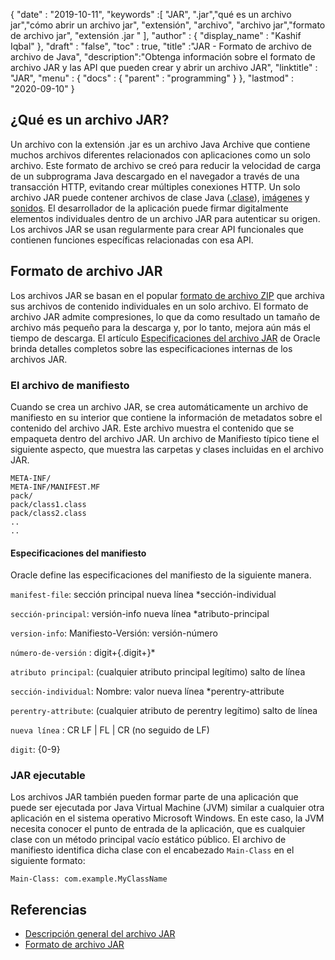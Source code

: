 {
  "date" : "2019-10-11",
  "keywords" :[ "JAR", ".jar","qué es un archivo jar","cómo abrir un archivo jar", "extensión", "archivo", "archivo jar","formato de archivo jar", "extensión .jar " ],
  "author" : {
    "display_name" : "Kashif Iqbal"
},
  "draft" : "false",
  "toc" : true,
  "title" :"JAR - Formato de archivo de archivo de Java",
  "description":"Obtenga información sobre el formato de archivo JAR y las API que pueden crear y abrir un archivo JAR",
  "linktitle" : "JAR",
  "menu" : {
    "docs" : {
      "parent" : "programming"
}
},
  "lastmod" : "2020-09-10"
}

## ¿Qué es un archivo JAR?

Un archivo con la extensión .jar es un archivo Java Archive que contiene muchos archivos diferentes relacionados con aplicaciones como un solo archivo. Este formato de archivo se creó para reducir la velocidad de carga de un subprograma Java descargado en el navegador a través de una transacción HTTP, evitando crear múltiples conexiones HTTP. Un solo archivo JAR puede contener archivos de clase Java ([.clase](/es/programming/clase/)), [imágenes](/es/imagen/) y [sonidos](/es/audio/). El desarrollador de la aplicación puede firmar digitalmente elementos individuales dentro de un archivo JAR para autenticar su origen. Los archivos JAR se usan regularmente para crear API funcionales que contienen funciones específicas relacionadas con esa API.

## Formato de archivo JAR

Los archivos JAR se basan en el popular [formato de archivo ZIP](/es/compression/zip/) que archiva sus archivos de contenido individuales en un solo archivo. El formato de archivo JAR admite compresiones, lo que da como resultado un tamaño de archivo más pequeño para la descarga y, por lo tanto, mejora aún más el tiempo de descarga. El artículo [Especificaciones del archivo JAR](https://docs.oracle.com/javase/8/docs/technotes/guides/jar/jar.html) de Oracle brinda detalles completos sobre las especificaciones internas de los archivos JAR.

### El archivo de manifiesto

Cuando se crea un archivo JAR, se crea automáticamente un archivo de manifiesto en su interior que contiene la información de metadatos sobre el contenido del archivo JAR. Este archivo muestra el contenido que se empaqueta dentro del archivo JAR. Un archivo de Manifiesto típico tiene el siguiente aspecto, que muestra las carpetas y clases incluidas en el archivo JAR.

```
META-INF/
META-INF/MANIFEST.MF
pack/
pack/class1.class
pack/class2.class
..
..
```

#### Especificaciones del manifiesto

Oracle define las especificaciones del manifiesto de la siguiente manera.

`manifest-file`: sección principal nueva línea \*sección-individual

`sección-principal`: versión-info nueva línea \*atributo-principal

`version-info`: Manifiesto-Versión: versión-número

`número-de-versión` : digit+{.digit+}*

`atributo principal`: (cualquier atributo principal legítimo) salto de línea

`sección-individual`: Nombre: valor nueva línea \*perentry-attribute

`perentry-attribute`: (cualquier atributo de perentry legítimo) salto de línea

`nueva línea` : CR LF | FL | CR (no seguido de LF)

`digit`: {0-9}

### JAR ejecutable

Los archivos JAR también pueden formar parte de una aplicación que puede ser ejecutada por Java Virtual Machine (JVM) similar a cualquier otra aplicación en el sistema operativo Microsoft Windows. En este caso, la JVM necesita conocer el punto de entrada de la aplicación, que es cualquier clase con un método principal vacío estático público. El archivo de manifiesto identifica dicha clase con el encabezado `Main-Class` en el siguiente formato:

```
Main-Class: com.example.MyClassName
```



## Referencias

* [Descripción general del archivo JAR](https://docs.oracle.com/javase/8/docs/technotes/guides/jar/jarGuide.html)
* [Formato de archivo JAR](https://en.wikipedia.org/wiki/JAR_(file_format))

